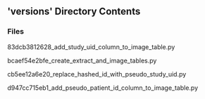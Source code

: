 ## 'versions' Directory Contents

### Files

83dcb3812628_add_study_uid_column_to_image_table.py

bcaef54e2bfe_create_extract_and_image_tables.py

cb5ee12a6e20_replace_hashed_id_with_pseudo_study_uid.py

d947cc715eb1_add_pseudo_patient_id_column_to_image_table.py

